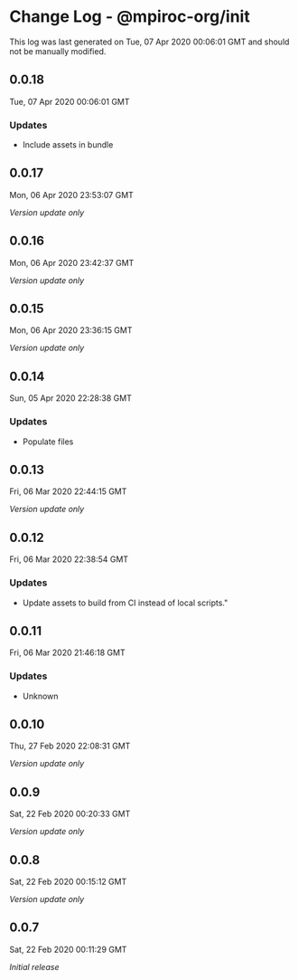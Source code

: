 # Change Log - @mpiroc-org/init

This log was last generated on Tue, 07 Apr 2020 00:06:01 GMT and should not be manually modified.

## 0.0.18
Tue, 07 Apr 2020 00:06:01 GMT

### Updates

- Include assets in bundle

## 0.0.17
Mon, 06 Apr 2020 23:53:07 GMT

*Version update only*

## 0.0.16
Mon, 06 Apr 2020 23:42:37 GMT

*Version update only*

## 0.0.15
Mon, 06 Apr 2020 23:36:15 GMT

*Version update only*

## 0.0.14
Sun, 05 Apr 2020 22:28:38 GMT

### Updates

- Populate files

## 0.0.13
Fri, 06 Mar 2020 22:44:15 GMT

*Version update only*

## 0.0.12
Fri, 06 Mar 2020 22:38:54 GMT

### Updates

- Update assets to build from CI instead of local scripts."

## 0.0.11
Fri, 06 Mar 2020 21:46:18 GMT

### Updates

- Unknown

## 0.0.10
Thu, 27 Feb 2020 22:08:31 GMT

*Version update only*

## 0.0.9
Sat, 22 Feb 2020 00:20:33 GMT

*Version update only*

## 0.0.8
Sat, 22 Feb 2020 00:15:12 GMT

*Version update only*

## 0.0.7
Sat, 22 Feb 2020 00:11:29 GMT

*Initial release*

